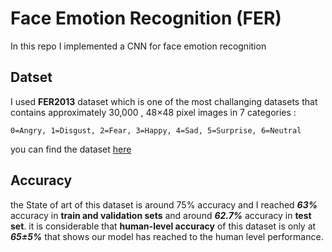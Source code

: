 # Face Emotion Recognition (FER)

In this repo I implemented a CNN for face emotion recognition

## Datset

I used **FER2013** dataset which is one of the most challanging datasets that contains approximately 30,000 , 48×48 pixel images in 7 categories :

``` 0=Angry, 1=Disgust, 2=Fear, 3=Happy, 4=Sad, 5=Surprise, 6=Neutral ```

you can find the dataset [here](https://www.kaggle.com/datasets/msambare/fer2013)

## Accuracy

the State of art of this dataset is around 75% accuracy and I reached ***63%*** accuracy in **train and validation sets** and  around ***62.7%*** accuracy in **test set**.
it is considerable that **human-level accuracy** of this dataset is only at ***65±5%***
that shows our model has reached to the human level performance.
